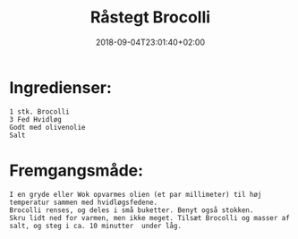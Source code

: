 ﻿---
title: "Råstegt Brocolli"
date: 2018-09-04T23:01:40+02:00
draft: true
---
# Ingredienser:

	1 stk. Brocolli
	3 Fed Hvidløg
	Godt med olivenolie
	Salt

# Fremgangsmåde:

	I en gryde eller Wok opvarmes olien (et par millimeter) til høj temperatur sammen med hvidløgsfedene.
	Brocolli renses, og deles i små buketter. Benyt også stokken.
	Skru lidt ned for varmen, men ikke meget. Tilsæt Brocolli og masser af salt, og steg i ca. 10 minutter 	under låg.
